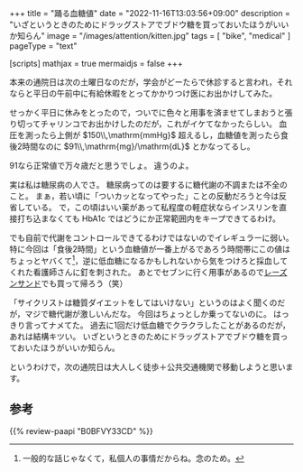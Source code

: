 +++
title = "踊る血糖値"
date =  "2022-11-16T13:03:56+09:00"
description = "いざというときのためにドラッグストアでブドウ糖を買っておいたほうがいいか知らん"
image = "/images/attention/kitten.jpg"
tags = [ "bike", "medical" ]
pageType = "text"

[scripts]
  mathjax = true
  mermaidjs = false
+++

本来の通院日は次の土曜日なのだが，学会がどーたらで休診すると言われ，それならと平日の午前中に有給休暇をとってかかりつけ医にお出かけしてみた。

せっかく平日に休みをとったので，ついでに色々と用事を済ませてしまおうと張り切ってチャリンコでお出かけしたのだが，これがイケてなかったらしい。
血圧を測ったら上側が $150\\,\mathrm{mmHg}$ 超えるし，血糖値を測ったら食後2時間なのに $91\\,\mathrm{mg}/\mathrm{dL}$ とかなってるし。

91なら正常値で万々歳だと思うでしょ。
違うのよ。

実は私は糖尿病の人でさ。
糖尿病ってのは要するに糖代謝の不調または不全のこと。
まぁ，若い頃に「ついカッとなってやった」ことの反動だろうと今は反省している。
で，この頃はいい薬があって私程度の軽症状ならインスリンを直接打ち込まなくても HbA1c ではどうにか正常範囲内をキープできてるわけ。

でも自前で代謝をコントロールできてるわけではないのでイレギュラーに弱い。
特に今回は「食後2時間」という血糖値が一番上がるであろう時間帯にこの値はちょっとヤバくて[^bs1]，逆に低血糖になるかもしれないから気をつけろと採血してくれた看護師さんに釘を刺された。
あとでセブンに行く用事があるので[レーズンサンド](https://www.sej.co.jp/products/a/item/321820/ "７カフェ　発酵バター仕立てのレーズンサンド｜セブン‐イレブン～近くて便利～")でも買って帰ろう（笑）

[^bs1]: 一般的な話じゃなくて，私個人の事情だからね。念のため。

「サイクリストは糖質ダイエットをしてはいけない」というのはよく聞くのだが，マジで糖代謝が激しいんだな。
今回はちょっとしか乗ってないのに。
はっきり言ってナメてた。
過去に1回だけ低血糖でクラクラしたことがあるのだが，あれは結構キツい。
いざというときのためにドラッグストアでブドウ糖を買っておいたほうがいいか知らん。

というわけで，次の通院日は大人しく徒歩＋公共交通機関で移動しようと思います。

## 参考

{{% review-paapi "B0BFVY33CD" %}} <!-- ACTIVIKE スピードウォーター -->
